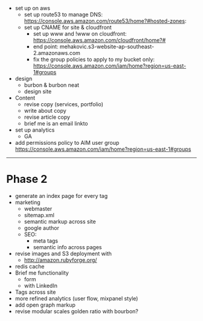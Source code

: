 * set up on aws
	- set up route53 to manage DNS: https://console.aws.amazon.com/route53/home?#hosted-zones:
  - set up CNAME for site & cloudfront
	- set up www and !www on cloudfront: https://console.aws.amazon.com/cloudfront/home?#
	- end point: mehakovic.s3-website-ap-southeast-2.amazonaws.com
	- fix the group policies to apply to my bucket only: https://console.aws.amazon.com/iam/home?region=us-east-1#groups
* design
	- burbon & burbon neat
  - design site
* Content
  - revise copy (services, portfolio)
  - write about copy
  - revise article copy
  - brief me is an email linkto
* set up analytics
  - GA
* add permissions policy to AIM user group https://console.aws.amazon.com/iam/home?region=us-east-1#groups
***

# Phase 2

* generate an index page for every tag
* marketing
	- webmaster
	- sitemap.xml
	- semantic markup across site
	- google author
	- SEO:
		* meta tags
		* semantic info across pages
* revise images and S3 deployment with
	- http://amazon.rubyforge.org/
* redis cache
* Brief me functionality
	- form
	- with LinkedIn
* Tags across site
* more refined analytics (user flow, mixpanel style)
* add open graph markup
* revise modular scales golden ratio with bourbon?